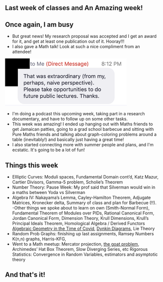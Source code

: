 ## Last week of classes and An Amazing week!

## Once again, I am busy
- But great news! My research proposal was accepted and I get an award for it, and get at least one publication out of it. Hooray!!!
- I also gave a Math talk! Look at such a nice compliment from an attendee!

<img src="/images/algebraaa22/al1.png" width="400">

- I'm doing a podcast this upcoming week, taking part in a research documentary, and have to follow up on some other tasks.
- This week was amazing! I ended up hanging out with Maths friends to get Jamaican patties, going to a grad school barbecue and sitting
with Pure Maths friends and talking about graph-coloring problems around a table (inevitably!) and basically just having a great time!
- I also started connecting more with summer people and plans, and I'm ecstatic. It's going to be a lot of fun!

## Things this week
- Ellliptic Curves: Moduli spaces, Fundamental Domain cont’d, Katz Mazur, Cartier Divisors, Gamma-5 problem, Scholie’s Theorem
- Number Theory: Pause Week: My prof said that Silverman would win in a maths between Yoda vs Silverman
- Algebra IV: Nakayama’s Lemma, Cayley-Hamilton Theorem, Adjugate Matrices, Kronecker delta, Summary of class and plan for Barbecue (!!). 
-Other things we spoke about to learn on own (Smith-Normal Form), Fundamental Theorem of Modules over PIDs, Rational Canonical Form, 
Jordan Canonical Form, Dimension Theory, Krull Dimensions, Krull’s Principal Ideals Theorem, Homological Algebra / Derived Functors
[Algebraic Geometry in the Time of Covid](https://www.youtube.com/channel/UCy3u23mZE4TyW88yr6JLx9A),
[Dynkin Diagrams](https://en.wikipedia.org/wiki/Dynkin_diagram), Lie Theory
- Random Prob Graphs: finishing up last assignments, Ramsey Numbers K(n,n) graphs, Harris-KFG, 
- Went to a Math meetup: Mercator projection, [the goat problem](https://www.quantamagazine.org/after-centuries-a-seemingly-simple-math-problem-gets-an-exact-solution-20201209/), 
Archimedes’ Hat Box Theorem, Slow Diverging Series, etc
Rigorous Statistics: Convergence in Random Variables, estimators and asymptotic theory

## And that's it!



